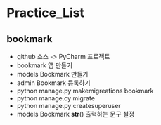 # Practice_List
## bookmark
- github 소스 -> PyCharm 프로젝트
- bookmark 앱 만들기
- models Bookmark 만들기
- admin Bookmark 등록하기
- python manage.py makemigreations bookmark
- python manage.oy migrate
- python manage.py createsuperuser
- models Bookmark __str__() 출력하는 문구 설정

